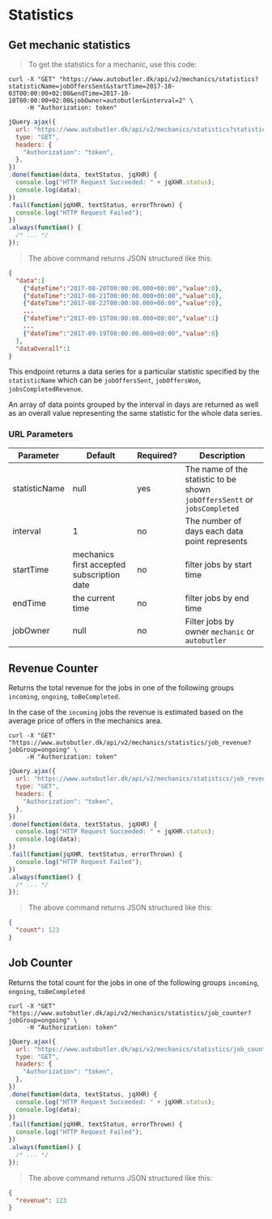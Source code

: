# Statistics

## Get mechanic statistics

> To get the statistics for a mechanic, use this code:

```shell
curl -X "GET" "https://www.autobutler.dk/api/v2/mechanics/statistics?statisticName=jobOffersSent&startTime=2017-10-03T00:00:00+02:00&endTime=2017-10-10T00:00:00+02:00&jobOwner=autobutler&interval=2" \
     -H "Authorization: token"
```

```javascript
jQuery.ajax({
  url: "https://www.autobutler.dk/api/v2/mechanics/statistics?statisticName=jobOffersSent&startTime=2017-10-03T00:00:00+02:00&endTime=2017-10-10T00:00:00+02:00&jobOwner=autobutler&interval=2",
  type: "GET",
  headers: {
    "Authorization": "token",
  },
})
.done(function(data, textStatus, jqXHR) {
  console.log("HTTP Request Succeeded: " + jqXHR.status);
  console.log(data);
})
.fail(function(jqXHR, textStatus, errorThrown) {
  console.log("HTTP Request Failed");
})
.always(function() {
  /* ... */
});
```

> The above command returns JSON structured like this:

```json
{
  "data":[
    {"dateTime":"2017-08-20T00:00:00.000+00:00","value":0},
    {"dateTime":"2017-08-21T00:00:00.000+00:00","value":0},
    {"dateTime":"2017-08-22T00:00:00.000+00:00","value":0},
    ...
    {"dateTime":"2017-09-15T00:00:00.000+00:00","value":1}
    ...
    {"dateTime":"2017-09-19T00:00:00.000+00:00","value":0}
  ],
  "dataOverall":1
}
```

This endpoint returns a data series for a particular statistic specified by the `statisticName` which can be `jobOffersSent`, `jobOffersWon`, `jobsCompletedRevenue`.

An array of data points grouped by the interval in days are returned as well as an overall value representing the same statistic for the whole data series.

### URL Parameters

Parameter      | Default | Required? | Description
-------------- | ------- | --------- | -----------------------------------------------------------------------------------------------------------------------------------
statisticName  | null    | yes       | The name of the statistic to be shown `jobOffersSentt` or `jobsCompleted`
interval       | 1       | no        | The number of days each data point represents
startTime      | mechanics first accepted subscription date    | no        | filter jobs by start time
endTime        | the current time    | no        | filter jobs by end time
jobOwner       | null    | no        | Filter jobs by owner `mechanic` or `autobutler`

## Revenue Counter
Returns the total revenue for the jobs in one of the following groups `incoming`, `ongoing`, `toBeCompleted`.

In the case of the `incoming` jobs the revenue is estimated based on the average price of offers in the mechanics area.

```shell
curl -X "GET" "https://www.autobutler.dk/api/v2/mechanics/statistics/job_revenue?jobGroup=ongoing" \
     -H "Authorization: token"
```

```javascript
jQuery.ajax({
  url: "https://www.autobutler.dk/api/v2/mechanics/statistics/job_revenue?jobGroup=ongoing",
  type: "GET",
  headers: {
    "Authorization": "token",
  },
})
.done(function(data, textStatus, jqXHR) {
  console.log("HTTP Request Succeeded: " + jqXHR.status);
  console.log(data);
})
.fail(function(jqXHR, textStatus, errorThrown) {
  console.log("HTTP Request Failed");
})
.always(function() {
  /* ... */
});
```

> The above command returns JSON structured like this:

```json
{
  "count": 123
}
```

## Job Counter
Returns the total count for the jobs in one of the following groups `incoming`, `ongoing`, `toBeCompleted`

```shell
curl -X "GET" "https://www.autobutler.dk/api/v2/mechanics/statistics/job_counter?jobGroup=ongoing" \
     -H "Authorization: token"
```

```javascript
jQuery.ajax({
  url: "https://www.autobutler.dk/api/v2/mechanics/statistics/job_counter?jobGroup=ongoing",
  type: "GET",
  headers: {
    "Authorization": "token",
  },
})
.done(function(data, textStatus, jqXHR) {
  console.log("HTTP Request Succeeded: " + jqXHR.status);
  console.log(data);
})
.fail(function(jqXHR, textStatus, errorThrown) {
  console.log("HTTP Request Failed");
})
.always(function() {
  /* ... */
});
```

> The above command returns JSON structured like this:

```json
{
  "revenue": 123
}
```
